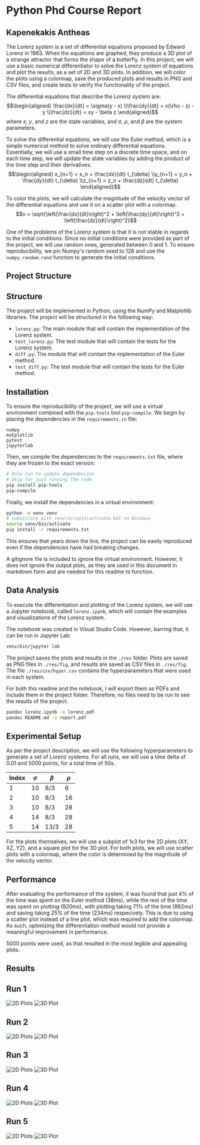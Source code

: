 # Python Phd Course Report
## Kapenekakis Antheas

The Lorenz system is a set of differential equations proposed by Edward Lorenz 
in 1963. When the equations are graphed, they produce a 3D plot of a strange
attractor that forms the shape of a butterfly.
In this project, we will use a basic numerical differentiator to solve the Lorenz
system of equations and plot the results, as a set of 2D and 3D plots.
In addition, we will color the plots using a colormap, save the produced plots
and results in PNG and CSV files, and create tests to verify the functionality
of the project.

The differential equations that describe the Lorenz system are:
$$\begin{aligned} \frac{dx}{dt} = \sigma(y - x) \\\frac{dy}{dt} = x(\rho - z) - y \\\frac{dz}{dt} = xy - \beta z \end{aligned}$$
where $x$, $y$, and $z$ are the state variables, and $\sigma$, $\rho$, and $\beta$
are the system parameters.

To solve the differential equations, we will use the Euler method, which is a
simple numerical method to solve ordinary differential equations.
Essentially, we will use a small time step on a discrete time space, and
on each time step, we will update the state variables by adding the product of
the time step and their derivatives.
$$\begin{aligned} x_{n+1} = x_n + \frac{dx}{dt} t_{\delta} \\y_{n+1} = y_n + \frac{dy}{dt} t_{\delta} \\z_{n+1} = z_n + \frac{dz}{dt} t_{\delta} \end{aligned}$$

To color the plots, we will calculate the magnitude of the velocity vector
of the differential equations and use it on a scatter plot with a colormap.
$$v = \sqrt{\left(\frac{dx}{dt}\right)^2 + \left(\frac{dy}{dt}\right)^2 + \left(\frac{dz}{dt}\right)^2}$$

One of the problems of the Lorenz system is that it is not stable in regards to
the initial conditions.
Since no initial conditions were provided as part of the project, we will use
random ones, generated between 0 and 1.
To ensure reproducibility, we pin Numpy's random seed to 128 and use the
`numpy.random.rand` function to generate the initial conditions.

## Project Structure
## Structure
The project will be implemented in Python, using the NumPy and Matplotlib libraries.
The project will be structured in the following way:
- `lorenz.py`: The main module that will contain the implementation of the Lorenz system.
- `test_lorenz.py`: The test module that will contain the tests for the Lorenz system.
- `diff.py`: The module that will contain the implementation of the Euler method.
- `test_diff.py`: The test module that will contain the tests for the Euler method.

## Installation
To ensure the reproducibility of the project, we will use a virtual environment
combined with the `pip-tools` tool `pip-compile`.
We begin by placing the dependencies in the `requirements.in` file:
```
numpy
matplotlib
pytest
jupyterlab
```
Then, we compile the dependencies to the `requirements.txt` file,
where they are frozen to the exact version:
```bash
# Only run to update dependencies
# Skip for just running the code
pip install pip-tools
pip-compile
```

Finally, we install the dependencies in a virtual environment:
```bash
python -m venv venv
# substitute with venv\Scripts\activate.bat on Windows
source venv/bin/activate
pip install -r requirements.txt
```

This ensures that years down the line, the project can be easily reproduced
even if the dependencies have had breaking changes.

A gitignore file is included to ignore the virtual environment.
However, it does not ignore the output plots, as they are used in this
document in markdown form and are needed for this readme to function.

## Data Analysis
To execute the differentiation and plotting of the Lorenz system, we will use
a Jupyter notebook, called `lorenz.ipynb`, which will contain the examples
and visualizations of the Lorenz system.

The notebook was created in Visual Studio Code.
However, barring that, it can be run in Jupyter Lab:
```bash
venv/bin/jupyter lab
```
The project saves the plots and results in the `./res` folder.
Plots are saved as PNG files in `./res/fig`, and results are saved as CSV files
in `./res/fig`.
The file `./res/csv/hyper.csv` contains the hyperparameters that were used
in each system.

For both this readme and the notebook, I will export them as PDFs and include
them in the project folder.
Therefore, no files need to be run to see the results of the project.

```bash
pandoc lorenz.ipynb -o lorenz.pdf
pandoc README.md -o report.pdf
```

## Experimental Setup
As per the project description, we will use the following hyperparameters
to generate a set of Lorenz systems.
For all runs, we will use a time delta of 0.01 and 5000 points, for a total time
of 50s.

| Index | $\sigma$ | $\beta$ | $\rho$ |
| ----- | -------- | ------- | ------ |
| 1     | 10       | 8/3     | 6      |
| 2     | 10       | 8/3     | 16     |
| 3     | 10       | 8/3     | 28     |
| 4     | 14       | 8/3     | 28     |
| 5     | 14       | 13/3    | 28     |

For the plots themselves, we will use a subplot of 1x3 for the 2D plots (XY, XZ, YZ),
and a square plot for the 3D plot.
For both plots, we will use scatter plots with a colormap, where the color is
determined by the magnitude of the velocity vector.

## Performance
After evaluating the performance of the system, it was found that just
4% of the time was spent on the Euler method (38ms), while the rest of the time
was spent on plotting (920ms), with plotting taking 71% of the time (882ms)
and saving taking 25% of the time (234ms) respecively.
This is due to using a scatter plot instead of a line plot, which was required
to add the colormap.
As such, optimizing the differentiation method would not provide a meaningful
improvement in performance.

5000 points were used, as that resulted in the most legible and appealing plots.

## Results

## Run 1
![2D Plots](./res/fig/lorenz_0_pairs.png)
![3D Plot](./res/fig/lorenz_0_3d.png)

## Run 2
![2D Plots](./res/fig/lorenz_1_pairs.png)
![3D Plot](./res/fig/lorenz_1_3d.png)

## Run 3
![2D Plots](./res/fig/lorenz_2_pairs.png)
![3D Plot](./res/fig/lorenz_2_3d.png)

## Run 4
![2D Plots](./res/fig/lorenz_3_pairs.png)
![3D Plot](./res/fig/lorenz_3_3d.png)

## Run 5
![2D Plots](./res/fig/lorenz_4_pairs.png)
![3D Plot](./res/fig/lorenz_4_3d.png)